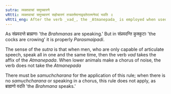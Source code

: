```yaml
---
sutra: व्यक्तवाचां समुच्चारणे
vRtti: व्यक्तवाचां समुच्चारणं सहोचारणं तत्रवर्त्तमानाद्वदतेरात्मनेपदं भवति ॥
vRtti_eng: After the verb _vad_, the _Atmanepada_ is employed when used in the sense of 'speaking articulately in a similar manner."
---
```

As संप्रवदन्ते ब्राह्मणाः 'the _Brahmanas_ are speaking.' But in संप्रवदन्ति कुक्कुटाः 'the cocks are crowing' it is properly _Parasmaipadi_.

The sense of the _sutra_ is that when men, who are only capable of articulate speech, speak all in one and the same time, then the verb _vad_ takes the affix of the _Atmanepada_. When lower animals make a chorus of noise, the verb does not take the _Atmanepada_

There must be _samuchcharana_ for the application of this rule; when there is no _samuchcharana_ or speaking in a chorus, this rule does not apply, as ब्राह्मणो वदति 'the _Brahmana_ speaks.'
